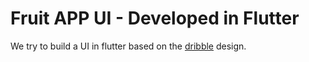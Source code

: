 # Fruit APP UI - Developed in Flutter

We try to build a UI in flutter based on the [dribble](https://dribbble.com/shots/6439039-Fruit-App) design.
